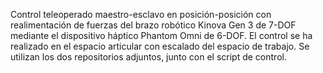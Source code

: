 Control teleoperado maestro-esclavo en posición-posición con realimentación de fuerzas del brazo robótico Kinova Gen 3 de 7-DOF mediante el dispositivo háptico Phantom Omni de 6-DOF. El control se ha realizado en el espacio articular con escalado del espacio de trabajo.
Se utilizan los dos repositorios adjuntos, junto con el script de control.
